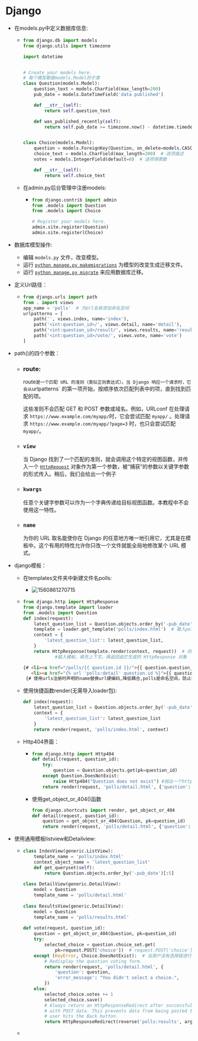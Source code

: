 # Django

+ 在models.py中定义数据库信息:

  + ```python
    from django.db import models
    from django.utils import timezone
    
    import datetime
    
    
    # Create your models here.
    # 每个模型都是models.Model的子类
    class Question(models.Model):
        question_text = models.CharField(max_length=200)
        pub_date = models.DateTimeField('data published')
    
        def __str__(self):
            return self.question_text
    
        def was_published_recently(self):
            return self.pub_date >= timezone.now() - datetime.timedelta(days=1)  # 判断添加时间是否为一天内的
    
    
    class Choice(models.Model):
        question = models.ForeignKey(Question, on_delete=models.CASCADE)  # 设置外键，并且绑定级联删除
        choice_text = models.CharField(max_length=200)  # 选项描述
        votes = models.IntegerField(default=0)  # 选项得票数
    
        def __str__(self):
            return self.choice_text
    ```

  + 在admin.py后台管理中注册models:

    + ```python
      from django.contrib import admin
      from .models import Question
      from .models import Choice
      
      # Register your models here.
      admin.site.register(Question)
      admin.site.register(Choice)
      ```

+ 数据库模型操作:
  + 编辑 `models.py` 文件，改变模型。
  + 运行 [`python manage.py makemigrations`](https://docs.djangoproject.com/zh-hans/2.1/ref/django-admin/#django-admin-makemigrations) 为模型的改变生成迁移文件。
  + 运行 [`python manage.py migrate`](https://docs.djangoproject.com/zh-hans/2.1/ref/django-admin/#django-admin-migrate) 来应用数据库迁移。
  
+ 定义Url路径：

  + ```python
    from django.urls import path
    from . import views
    app_name = 'polls'  # 为Url名称添加命名空间
    urlpatterns = [
        path('', views.index, name='index'),
        path('<int:question_id>/', views.detail, name='detail'),
        path('<int:question_id>/result/', views.results, name='results'),
        path('<int:question_id>/vote/', views.vote, name='vote')
    ]
    ```

+ path()的四个参数：

  + ###  route:

    route` 是一个匹配 URL 的准则（类似正则表达式）。当 Django 响应一个请求时，它会从 `urlpatterns` 的第一项开始，按顺序依次匹配列表中的项，直到找到匹配的项。

    这些准则不会匹配 GET 和 POST 参数或域名。例如，URLconf 在处理请求 `https://www.example.com/myapp/`时，它会尝试匹配 `myapp/` 。处理请求 `https://www.example.com/myapp/?page=3` 时，也只会尝试匹配 `myapp/`。

  + ###  `view`

    当 Django 找到了一个匹配的准则，就会调用这个特定的视图函数，并传入一个 [`HttpRequest`](https://docs.djangoproject.com/zh-hans/2.1/ref/request-response/#django.http.HttpRequest) 对象作为第一个参数，被“捕获”的参数以关键字参数的形式传入。稍后，我们会给出一个例子

  + ###  `kwargs`

    任意个关键字参数可以作为一个字典传递给目标视图函数。本教程中不会使用这一特性。

  + ###  `name`

    为你的 URL 取名能使你在 Django 的任意地方唯一地引用它，尤其是在模板中。这个有用的特性允许你只改一个文件就能全局地修改某个 URL 模式。

+ django模板：

  + 在templates文件夹中新建文件名polls:

    + ![1560861270715](C:\Users\HP\AppData\Roaming\Typora\typora-user-images\1560861270715.png)

  + ```python
    from django.http import HttpResponse
    from django.template import loader 
    from .models import Question
    def index(request):
        latest_question_list = Question.objects.order_by('-pub_date')[:5] 
        template = loader.get_template('polls/index.html')  # 载入polls/index.html模板文件
        context = {
            'latest_question_list': latest_question_list, 
        }												 
        return HttpResponse(template.render(context, request))  # 向模板文件传递context上下文对象
    			#载入模板，填充上下文，再返回由它生成的 HttpResponse 对象
    ```

    ```html
    {# <li><a href="/polls/{{ question.id }}/">{{ question.question_text }}</a></li>#}
       <li><a href="{% url 'polls:detail' question.id %}">{{ question.question_text }}</a></li>
     {# 使用urls注册时声明的name替换url硬编码,降低耦合,polls是命名空间，防止命名冲突 #}
    
    ```

  + 使用快捷函数render(无需导入loader包):

    ```python
    def index(request):
        latest_question_list = Question.objects.order_by('-pub_date')[0:5]
        context = {
            'latest_question_list': latest_question_list
        }
        return render(request, 'polls/index.html', context)
    ```

  + Http404界面：

    + ```python
      from django.http import Http404
      def detail(request, question_id):
          try:
              question = Question.objects.get(pk=question_id)
          except Question.DoesNotExist:
              raise Http404("Question does not exist") #抛出一个http404异常 相当于java中的throw
          return render(request, 'polls/detail.html', {'question': question})
      ```

    + 使用get_object_or_404()函数

      ```python
      from django.shortcuts import render, get_object_or_404
      def detail(request, question_id):
          question = get_object_or_404(Question, pk=question_id)
          return render(request, 'polls/detail.html', {'question': question})
      ```

      

+ 使用通用模板listview和Detailview:

  + ```python
    class IndexView(generic.ListView):
        template_name = 'polls/index.html'
        context_object_name = 'latest_question_list'
        def get_queryset(self):
            return Question.objects.order_by('-pub_date')[:5]
        
    class DetailView(generic.DetailView):
        model = Question
        template_name = 'polls/detail.html'
        
    class ResultsView(generic.DetailView):
        model = Question
        template_name = 'polls/results.html'
        
    def vote(request, question_id):
        question = get_object_or_404(Question, pk=question_id)
        try:
            selected_choice = question.choice_set.get(
                pk=request.POST['choice'])  # request.POST['choice'] 以字符串形式返回选择的 Choice 的 ID。 request.POST 的值永远是字符串。
        except (KeyError, Choice.DoesNotExist):  # 当用户没有选择就进行提交时
            # Redisplay the question voting form.
            return render(request, 'polls/detail.html', {
                'question': question,
                'error_message': "You didn't select a choice.",
            })
        else:
            selected_choice.votes += 1
            selected_choice.save()
            # Always return an HttpResponseRedirect after successfully dealing
            # with POST data. This prevents data from being posted twice if a
            # user hits the Back button.
            return HttpResponseRedirect(reverse('polls:results', args=(question.id,)))  # reverse() 加载url的name属性
    ```

  + 